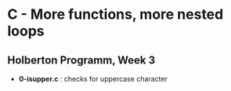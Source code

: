 <h1>C - More functions, more nested loops</h1>
<h2>Holberton Programm, Week 3</h2>
<ul>
<li><strong>0-isupper.c</strong> : checks for uppercase character</li>

</ul>
